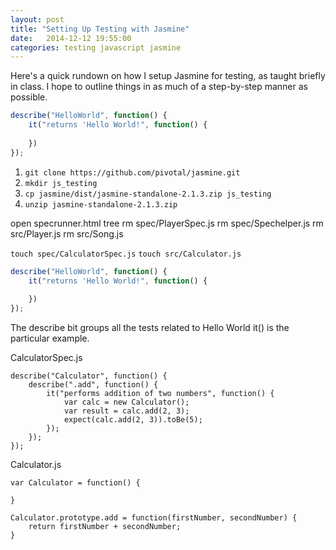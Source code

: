 ```yaml
---
layout: post
title: "Setting Up Testing with Jasmine"
date:   2014-12-12 19:55:00
categories: testing javascript jasmine
---
```

Here's a quick rundown on how I setup Jasmine for testing, as taught briefly in class. I hope to outline things in as much of a step-by-step manner as possible.

<!-- {% highlight javascript linenos %}

describe("HelloWorld", function() {
	it("returns 'Hello World!", function() {
		
	})
});

{% endhighlight %} -->

```javascript
describe("HelloWorld", function() {
	it("returns 'Hello World!", function() {
		
	})
});
```

1. `git clone https://github.com/pivotal/jasmine.git`
2. `mkdir js_testing`
3. `cp jasmine/dist/jasmine-standalone-2.1.3.zip js_testing`
4. `unzip jasmine-standalone-2.1.3.zip`

open specrunner.html
tree
rm spec/PlayerSpec.js
rm spec/Spechelper.js
rm src/Player.js
rm src/Song.js


  <!-- include source files here... -->
  <script src="src/HelloWorld.js"></script>
  <script src="src/Calculator.js"></script>  
  <!-- include spec files here... -->
  <script src="spec/HelloWorldSpec.js"></script>
  <script src="spec/CalculatorSpec.js"></script>


`touch spec/CalculatorSpec.js`
`touch src/Calculator.js`

```javascript
describe("HelloWorld", function() {
	it("returns 'Hello World!", function() {
		
	})
});
```
The describe bit groups all the tests related to Hello World
it() is the particular example.

CalculatorSpec.js
```
describe("Calculator", function() {
	describe(".add", function() {
		it("performs addition of two numbers", function() {
			var calc = new Calculator();
			var result = calc.add(2, 3);
			expect(calc.add(2, 3)).toBe(5);
		});
	});
});
```
Calculator.js
```
var Calculator = function() {

}

Calculator.prototype.add = function(firstNumber, secondNumber) {
	return firstNumber + secondNumber;
}

```